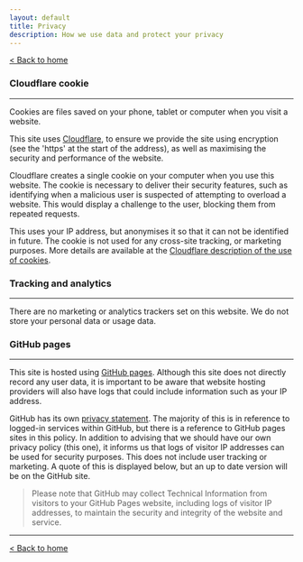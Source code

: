 ```yaml
---
layout: default
title: Privacy
description: How we use data and protect your privacy
---
```


[&lt; Back to home](./)

### Cloudflare cookie

---

Cookies are files saved on your phone, tablet or computer when you visit a website.

This site uses [Cloudflare](https://www.cloudflare.com/), to ensure we provide the site using encryption (see the 'https' at the start of the address), as well as maximising the security and performance of the website.

Cloudflare creates a single cookie on your computer when you use this website. The cookie is necessary to deliver their security features, such as identifying when a malicious user is suspected of attempting to overload a website. This would display a challenge to the user, blocking them from repeated requests.

This uses your IP address, but anonymises it so that it can not be identified in future. The cookie is not used for any cross-site tracking, or marketing purposes. More details are available at the [Cloudflare description of the use of cookies](https://support.cloudflare.com/hc/en-us/articles/200170156-Understanding-the-Cloudflare-Cookies#12345682).

### Tracking and analytics

---

There are no marketing or analytics trackers set on this website. We do not store your personal data or usage data.

### GitHub pages

---

This site is hosted using [GitHub pages](https://pages.github.com/). Although this site does not directly record any user data, it is important to be aware that website hosting providers will also have logs that could include information such as your IP address.

GitHub has its own [privacy statement](https://help.github.com/en/github/site-policy/github-privacy-statement). The majority of this is in reference to logged-in services within GitHub, but there is a reference to GitHub pages sites in this policy. In addition to advising that we should have our own privacy policy (this one), it informs us that logs of visitor IP addresses can be used for security purposes. This does not include user tracking or marketing. A quote of this is displayed below, but an up to date version will be on the GitHub site.

> Please note that GitHub may collect Technical Information from visitors to your GitHub Pages website, including logs of visitor IP addresses, to maintain the security and integrity of the website and service.

---

[&lt; Back to home](./)
